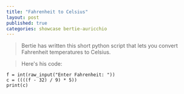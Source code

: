 ```yaml
---
title: "Fahrenheit to Celsius"
layout: post
published: true
categories: showcase bertie-auricchio
---
```


> Bertie has written this short python script that lets you convert Fahrenheit temperatures to Celsius.

> Here's his code:

    f = int(raw_input("Enter Fahrenheit: "))
    c = ((((f - 32) / 9) * 5))
    print(c)
